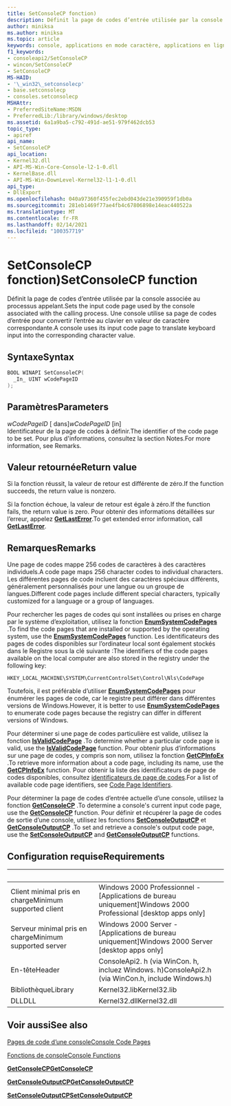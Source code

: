 ```yaml
---
title: SetConsoleCP fonction)
description: Définit la page de codes d’entrée utilisée par la console associée au processus appelant.
author: miniksa
ms.author: miniksa
ms.topic: article
keywords: console, applications en mode caractère, applications en ligne de commande, applications de terminal, API console
f1_keywords:
- consoleapi2/SetConsoleCP
- wincon/SetConsoleCP
- SetConsoleCP
MS-HAID:
- '\_win32\_setconsolecp'
- base.setconsolecp
- consoles.setconsolecp
MSHAttr:
- PreferredSiteName:MSDN
- PreferredLib:/library/windows/desktop
ms.assetid: 6a1a9ba5-c792-491d-ae51-979f462dcb53
topic_type:
- apiref
api_name:
- SetConsoleCP
api_location:
- Kernel32.dll
- API-MS-Win-Core-Console-l2-1-0.dll
- KernelBase.dll
- API-MS-Win-DownLevel-Kernel32-l1-1-0.dll
api_type:
- DllExport
ms.openlocfilehash: 040a97360f455fec2ebd043de21e390959f1db0a
ms.sourcegitcommit: 281eb1469f77ae4fb4c67806898e14eac440522a
ms.translationtype: MT
ms.contentlocale: fr-FR
ms.lasthandoff: 02/14/2021
ms.locfileid: "100357719"
---
```

# <a name="setconsolecp-function"></a><span data-ttu-id="75d65-104">SetConsoleCP fonction)</span><span class="sxs-lookup"><span data-stu-id="75d65-104">SetConsoleCP function</span></span>

<span data-ttu-id="75d65-105">Définit la page de codes d’entrée utilisée par la console associée au processus appelant.</span><span class="sxs-lookup"><span data-stu-id="75d65-105">Sets the input code page used by the console associated with the calling process.</span></span> <span data-ttu-id="75d65-106">Une console utilise sa page de codes d’entrée pour convertir l’entrée au clavier en valeur de caractère correspondante.</span><span class="sxs-lookup"><span data-stu-id="75d65-106">A console uses its input code page to translate keyboard input into the corresponding character value.</span></span>

## <a name="syntax"></a><span data-ttu-id="75d65-107">Syntaxe</span><span class="sxs-lookup"><span data-stu-id="75d65-107">Syntax</span></span>

```C
BOOL WINAPI SetConsoleCP(
  _In_ UINT wCodePageID
);
```

## <a name="parameters"></a><span data-ttu-id="75d65-108">Paramètres</span><span class="sxs-lookup"><span data-stu-id="75d65-108">Parameters</span></span>

<span data-ttu-id="75d65-109">*wCodePageID* \[ dans\]</span><span class="sxs-lookup"><span data-stu-id="75d65-109">*wCodePageID* \[in\]</span></span>  
<span data-ttu-id="75d65-110">Identificateur de la page de codes à définir.</span><span class="sxs-lookup"><span data-stu-id="75d65-110">The identifier of the code page to be set.</span></span> <span data-ttu-id="75d65-111">Pour plus d'informations, consultez la section Notes.</span><span class="sxs-lookup"><span data-stu-id="75d65-111">For more information, see Remarks.</span></span>

## <a name="return-value"></a><span data-ttu-id="75d65-112">Valeur retournée</span><span class="sxs-lookup"><span data-stu-id="75d65-112">Return value</span></span>

<span data-ttu-id="75d65-113">Si la fonction réussit, la valeur de retour est différente de zéro.</span><span class="sxs-lookup"><span data-stu-id="75d65-113">If the function succeeds, the return value is nonzero.</span></span>

<span data-ttu-id="75d65-114">Si la fonction échoue, la valeur de retour est égale à zéro.</span><span class="sxs-lookup"><span data-stu-id="75d65-114">If the function fails, the return value is zero.</span></span> <span data-ttu-id="75d65-115">Pour obtenir des informations détaillées sur l’erreur, appelez [**GetLastError**](/windows/win32/api/errhandlingapi/nf-errhandlingapi-getlasterror).</span><span class="sxs-lookup"><span data-stu-id="75d65-115">To get extended error information, call [**GetLastError**](/windows/win32/api/errhandlingapi/nf-errhandlingapi-getlasterror).</span></span>

## <a name="remarks"></a><span data-ttu-id="75d65-116">Remarques</span><span class="sxs-lookup"><span data-stu-id="75d65-116">Remarks</span></span>

<span data-ttu-id="75d65-117">Une page de codes mappe 256 codes de caractères à des caractères individuels.</span><span class="sxs-lookup"><span data-stu-id="75d65-117">A code page maps 256 character codes to individual characters.</span></span> <span data-ttu-id="75d65-118">Les différentes pages de code incluent des caractères spéciaux différents, généralement personnalisés pour une langue ou un groupe de langues.</span><span class="sxs-lookup"><span data-stu-id="75d65-118">Different code pages include different special characters, typically customized for a language or a group of languages.</span></span>

<span data-ttu-id="75d65-119">Pour rechercher les pages de codes qui sont installées ou prises en charge par le système d’exploitation, utilisez la fonction [**EnumSystemCodePages**](/windows/win32/api/winnls/nf-winnls-enumsystemcodepagesa) .</span><span class="sxs-lookup"><span data-stu-id="75d65-119">To find the code pages that are installed or supported by the operating system, use the [**EnumSystemCodePages**](/windows/win32/api/winnls/nf-winnls-enumsystemcodepagesa) function.</span></span> <span data-ttu-id="75d65-120">Les identificateurs des pages de codes disponibles sur l’ordinateur local sont également stockés dans le Registre sous la clé suivante :</span><span class="sxs-lookup"><span data-stu-id="75d65-120">The identifiers of the code pages available on the local computer are also stored in the registry under the following key:</span></span>

`HKEY_LOCAL_MACHINE\SYSTEM\CurrentControlSet\Control\Nls\CodePage`

<span data-ttu-id="75d65-121">Toutefois, il est préférable d’utiliser [**EnumSystemCodePages**](/windows/win32/api/winnls/nf-winnls-enumsystemcodepagesa) pour énumérer les pages de code, car le registre peut différer dans différentes versions de Windows.</span><span class="sxs-lookup"><span data-stu-id="75d65-121">However, it is better to use [**EnumSystemCodePages**](/windows/win32/api/winnls/nf-winnls-enumsystemcodepagesa) to enumerate code pages because the registry can differ in different versions of Windows.</span></span>

<span data-ttu-id="75d65-122">Pour déterminer si une page de codes particulière est valide, utilisez la fonction [**IsValidCodePage**](/windows/win32/api/winnls/nf-winnls-isvalidcodepage) .</span><span class="sxs-lookup"><span data-stu-id="75d65-122">To determine whether a particular code page is valid, use the [**IsValidCodePage**](/windows/win32/api/winnls/nf-winnls-isvalidcodepage) function.</span></span> <span data-ttu-id="75d65-123">Pour obtenir plus d’informations sur une page de codes, y compris son nom, utilisez la fonction [**GetCPInfoEx**](/windows/win32/api/winnls/nf-winnls-getcpinfoexa) .</span><span class="sxs-lookup"><span data-stu-id="75d65-123">To retrieve more information about a code page, including its name, use the [**GetCPInfoEx**](/windows/win32/api/winnls/nf-winnls-getcpinfoexa) function.</span></span> <span data-ttu-id="75d65-124">Pour obtenir la liste des identificateurs de page de codes disponibles, consultez [identificateurs de page de codes](/windows/win32/intl/code-page-identifiers).</span><span class="sxs-lookup"><span data-stu-id="75d65-124">For a list of available code page identifiers, see [Code Page Identifiers](/windows/win32/intl/code-page-identifiers).</span></span>

<span data-ttu-id="75d65-125">Pour déterminer la page de codes d’entrée actuelle d’une console, utilisez la fonction [**GetConsoleCP**](getconsolecp.md) .</span><span class="sxs-lookup"><span data-stu-id="75d65-125">To determine a console's current input code page, use the [**GetConsoleCP**](getconsolecp.md) function.</span></span> <span data-ttu-id="75d65-126">Pour définir et récupérer la page de codes de sortie d’une console, utilisez les fonctions [**SetConsoleOutputCP**](setconsoleoutputcp.md) et [**GetConsoleOutputCP**](getconsoleoutputcp.md) .</span><span class="sxs-lookup"><span data-stu-id="75d65-126">To set and retrieve a console's output code page, use the [**SetConsoleOutputCP**](setconsoleoutputcp.md) and [**GetConsoleOutputCP**](getconsoleoutputcp.md) functions.</span></span>

## <a name="requirements"></a><span data-ttu-id="75d65-127">Configuration requise</span><span class="sxs-lookup"><span data-stu-id="75d65-127">Requirements</span></span>

| &nbsp; | &nbsp; |
|-|-|
| <span data-ttu-id="75d65-128">Client minimal pris en charge</span><span class="sxs-lookup"><span data-stu-id="75d65-128">Minimum supported client</span></span> | <span data-ttu-id="75d65-129">Windows 2000 Professionnel - \[Applications de bureau uniquement\]</span><span class="sxs-lookup"><span data-stu-id="75d65-129">Windows 2000 Professional \[desktop apps only\]</span></span> |
| <span data-ttu-id="75d65-130">Serveur minimal pris en charge</span><span class="sxs-lookup"><span data-stu-id="75d65-130">Minimum supported server</span></span> | <span data-ttu-id="75d65-131">Windows 2000 Server - \[Applications de bureau uniquement\]</span><span class="sxs-lookup"><span data-stu-id="75d65-131">Windows 2000 Server \[desktop apps only\]</span></span> |
| <span data-ttu-id="75d65-132">En-tête</span><span class="sxs-lookup"><span data-stu-id="75d65-132">Header</span></span> | <span data-ttu-id="75d65-133">ConsoleApi2. h (via WinCon. h, incluez Windows. h)</span><span class="sxs-lookup"><span data-stu-id="75d65-133">ConsoleApi2.h (via WinCon.h, include Windows.h)</span></span> |
| <span data-ttu-id="75d65-134">Bibliothèque</span><span class="sxs-lookup"><span data-stu-id="75d65-134">Library</span></span> | <span data-ttu-id="75d65-135">Kernel32.lib</span><span class="sxs-lookup"><span data-stu-id="75d65-135">Kernel32.lib</span></span> |
| <span data-ttu-id="75d65-136">DLL</span><span class="sxs-lookup"><span data-stu-id="75d65-136">DLL</span></span> | <span data-ttu-id="75d65-137">Kernel32.dll</span><span class="sxs-lookup"><span data-stu-id="75d65-137">Kernel32.dll</span></span> |

## <a name="see-also"></a><span data-ttu-id="75d65-138">Voir aussi</span><span class="sxs-lookup"><span data-stu-id="75d65-138">See also</span></span>

[<span data-ttu-id="75d65-139">Pages de code d’une console</span><span class="sxs-lookup"><span data-stu-id="75d65-139">Console Code Pages</span></span>](console-code-pages.md)

[<span data-ttu-id="75d65-140">Fonctions de console</span><span class="sxs-lookup"><span data-stu-id="75d65-140">Console Functions</span></span>](console-functions.md)

[<span data-ttu-id="75d65-141">**GetConsoleCP**</span><span class="sxs-lookup"><span data-stu-id="75d65-141">**GetConsoleCP**</span></span>](getconsolecp.md)

[<span data-ttu-id="75d65-142">**GetConsoleOutputCP**</span><span class="sxs-lookup"><span data-stu-id="75d65-142">**GetConsoleOutputCP**</span></span>](getconsoleoutputcp.md)

[<span data-ttu-id="75d65-143">**SetConsoleOutputCP**</span><span class="sxs-lookup"><span data-stu-id="75d65-143">**SetConsoleOutputCP**</span></span>](setconsoleoutputcp.md)